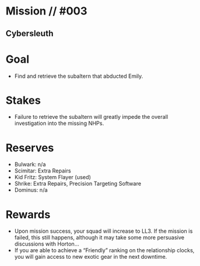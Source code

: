 # Mission // #003
## Cybersleuth
# Goal
- Find and retrieve the subaltern that abducted Emily.

# Stakes
- Failure to retrieve the subaltern will greatly impede the overall investigation into the missing NHPs.

# Reserves
- Bulwark: n/a
- Scimitar: Extra Repairs
- Kid Fritz: System Flayer (used)
- Shrike: Extra Repairs, Precision Targeting Software
- Dominus: n/a

# Rewards
- Upon mission success, your squad will increase to LL3. If the mission is failed, this still happens, although it may take some more persuasive discussions with Horton...
- If you are able to achieve a “Friendly” ranking on the relationship clocks, you will gain access to new exotic gear in the next downtime.
